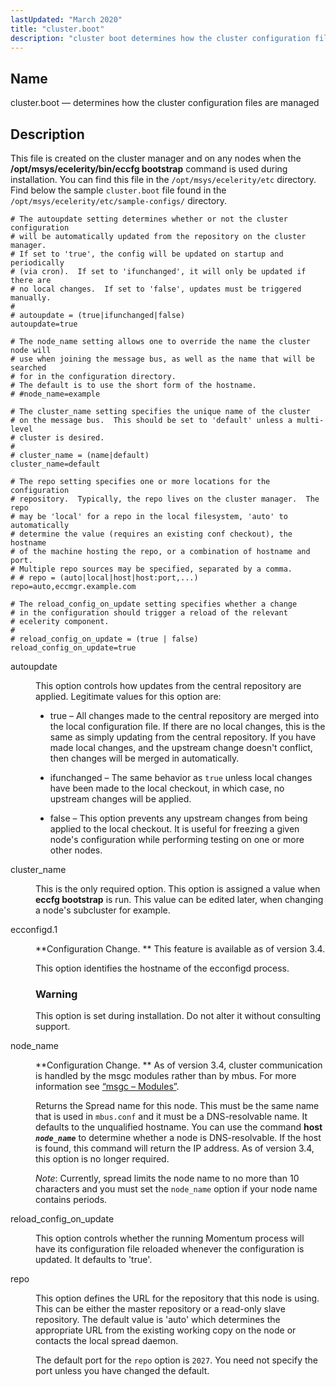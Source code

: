 ```yaml
---
lastUpdated: "March 2020"
title: "cluster.boot"
description: "cluster boot determines how the cluster configuration files are managed This file is created on the cluster manager and on any nodes when the opt msys ecelerity bin eccfg bootstrap command is used during installation You can find this file in the opt msys ecelerity etc directory Find below the..."
---
```


<a name="cluster.boot"></a> 
## Name

cluster.boot — determines how the cluster configuration files are managed

<a name="idp12707392"></a> 
## Description

This file is created on the cluster manager and on any nodes when the **/opt/msys/ecelerity/bin/eccfg bootstrap**           command is used during installation. You can find this file in the `/opt/msys/ecelerity/etc` directory. Find below the sample `cluster.boot` file found in the `/opt/msys/ecelerity/etc/sample-configs/` directory.

```
# The autoupdate setting determines whether or not the cluster configuration
# will be automatically updated from the repository on the cluster manager.
# If set to 'true', the config will be updated on startup and periodically
# (via cron).  If set to 'ifunchanged', it will only be updated if there are
# no local changes.  If set to 'false', updates must be triggered manually.
#
# autoupdate = (true|ifunchanged|false)
autoupdate=true

# The node_name setting allows one to override the name the cluster node will
# use when joining the message bus, as well as the name that will be searched
# for in the configuration directory.
# The default is to use the short form of the hostname.
# #node_name=example

# The cluster_name setting specifies the unique name of the cluster
# on the message bus.  This should be set to 'default' unless a multi-level
# cluster is desired.
#
# cluster_name = (name|default)
cluster_name=default

# The repo setting specifies one or more locations for the configuration
# repository.  Typically, the repo lives on the cluster manager.  The repo
# may be 'local' for a repo in the local filesystem, 'auto' to automatically
# determine the value (requires an existing conf checkout), the hostname
# of the machine hosting the repo, or a combination of hostname and port.
# Multiple repo sources may be specified, separated by a comma.
# # repo = (auto|local|host|host:port,...)
repo=auto,eccmgr.example.com

# The reload_config_on_update setting specifies whether a change
# in the configuration should trigger a reload of the relevant
# ecelerity component.
#
# reload_config_on_update = (true | false)
reload_config_on_update=true
```

<dl class="variablelist">

<dt>autoupdate</dt>

<dd>

This option controls how updates from the central repository are applied. Legitimate values for this option are:

*   true – All changes made to the central repository are merged into the local configuration file. If there are no local changes, this is the same as simply updating from the central repository. If you have made local changes, and the upstream change doesn't conflict, then changes will be merged in automatically.

*   ifunchanged – The same behavior as `true` unless local changes have been made to the local checkout, in which case, no upstream changes will be applied.

*   false – This option prevents any upstream changes from being applied to the local checkout. It is useful for freezing a given node's configuration while performing testing on one or more other nodes.

</dd>

<dt>cluster_name</dt>

<dd>

This is the only required option. This option is assigned a value when **eccfg bootstrap**           is run. This value can be edited later, when changing a node's subcluster for example.

</dd>

<dt>ecconfigd.1</dt>

<dd>

**Configuration Change. ** This feature is available as of version 3.4.

This option identifies the hostname of the ecconfigd process.

### Warning

This option is set during installation. Do not alter it without consulting support.

</dd>

<dt>node_name</dt>

<dd>

**Configuration Change. ** As of version 3.4, cluster communication is handled by the msgc modules rather than by mbus. For more information see [“msgc – Modules”](/momentum/3/3-reference/3-reference-modules-msgc).

Returns the Spread name for this node. This must be the same name that is used in `mbus.conf` and it must be a DNS-resolvable name. It defaults to the unqualified hostname. You can use the command **host *`node_name`***               to determine whether a node is DNS-resolvable. If the host is found, this command will return the IP address. As of version 3.4, this option is no longer required.

*Note*: Currently, spread limits the node name to no more than 10 characters and you must set the `node_name` option if your node name contains periods.

</dd>

<dt>reload_config_on_update</dt>

<dd>

This option controls whether the running Momentum process will have its configuration file reloaded whenever the configuration is updated. It defaults to 'true'.

</dd>

<dt>repo</dt>

<dd>

This option defines the URL for the repository that this node is using. This can be either the master repository or a read-only slave repository. The default value is 'auto' which determines the appropriate URL from the existing working copy on the node or contacts the local spread daemon.

The default port for the `repo` option is `2027`. You need not specify the port unless you have changed the default.

</dd>

</dl>